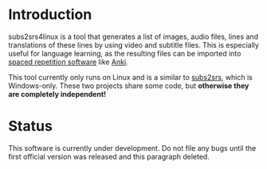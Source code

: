 ﻿Introduction
============

subs2srs4linux is a tool that generates a list of images, audio files, lines and
translations of these lines by using video and subtitle files.
This is especially useful for language learning, as the resulting files can be imported into
[spaced repetition software](https://en.wikipedia.org/wiki/Spaced_repetition "Link to Wikipedia")
like [Anki](http://ankisrs.net/ "Link to Anki homepage").

This tool currently only runs on Linux and is a similar to
[subs2srs](http://subs2srs.sourceforge.net/), which is Windows-only. These two projects
share some code, but **otherwise they are completely independent!**

Status
============
This software is currently under development. Do not file any bugs until the first official
version was released and this paragraph deleted.
